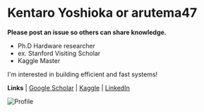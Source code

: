 # Kentaro Yoshioka or arutema47

**Please post an issue so others can share knowledge.**

- Ph.D Hardware researcher
- ex. Stanford Visiting Scholar
- Kaggle Master

I'm interested in building efficient and fast systems!

**Links** 
| [Google Scholar](https://scholar.google.co.jp/citations?user=jSxIrBEAAAAJ&hl=en)
| [Kaggle](https://www.kaggle.com/kyoshioka47) 
| [LinkedIn](https://www.linkedin.com/in/kyoshioka47/) 


![Profile](https://github-readme-stats.vercel.app/api?username=kentaroy47&count_private=true)

[](![competition_light](https://road-to-kaggle-grandmaster.vercel.app/api/badges/kyoshioka47/competition/light))
